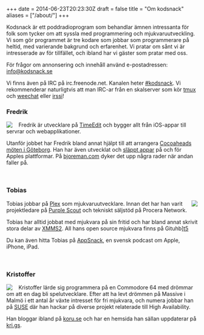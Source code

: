 +++
date = 2014-06-23T20:23:30Z
draft = false
title = "Om kodsnack"
aliases = ["/about/"]
+++

Kodsnack är ett poddradioprogram som behandlar ämnen intressanta för
folk som tycker om att syssla med programmering och
mjukvaruutveckling. Vi som gör programmet är tre kodare som jobbar som
programmerare på heltid, med varierande bakgrund och erfarenhet. Vi
pratar om sånt vi är intresserade av för tillfället, och ibland har vi
gäster som pratar med oss.

För frågor om annonsering och innehåll använd e-postadressen:
[info@kodsnack.se](mailto:info@kodsnack.se)

Vi finns även på IRC på irc.freenode.net. Kanalen heter
[#kodsnack](irc://irc.freenode.net:+7000/kodsnack). Vi rekommenderar
naturligtvis att man IRC-ar från en skalserver som kör
[tmux](http://tmux.sourceforge.net/) och [weechat](http://weechat.org/) eller
[irssi](http://www.irssi.org/)!


### Fredrik

<img src="/img/fredrik.png" style="float:left;margin-right:1rem;" />

Fredrik är utvecklare på [TimeEdit][f1] och
bygger allt från iOS-appar till servrar och webapplikationer.

Utanför jobbet har Fredrik bland annat hjälpt till att arrangera
[Cocoaheads möten i Göteborg][f2]. Han har även utvecklat och
[släppt appar][f3] på och för Apples plattformar. På [bjoreman.com][f4]
dyker det upp några rader när andan faller på.

  [f1]: http://www.timeedit.se/
  [f2]: http://www.meetup.com/cocoaheads-goteborg/
  [f3]: http://apps.bjoreman.com/
  [f4]: http://www.bjoreman.com/

<br clear="all">


### Tobias

<img src="/img/tru1003.jpg" style="float:right;margin-left:1rem;" />

Tobias jobbar på [Plex][t1] som mjukvaruutvecklare. Innan det har han varit
projektledare på [Purple Scout][t2] och tekniskt säljstöd på Procera
Network.

Tobias har alltid jobbat med mjukvara på sin fritid och har bland
annat skrivit stora delar av [XMMS2][t3]. All hans open source mjukvara
finns på Gituhb][t5]

Du kan även hitta Tobias på [AppSnack][t4], en svensk podcast om Apple,
iPhone, iPad.

  [t1]: http://plex.tv/
  [t2]: http://purplescout.se/
  [t3]: http://xmms2.org/
  [t4]: http://apptv.se/
  [t5]: http://github.com/tru

<br clear="all">


### Kristoffer

<img src="/img/kristoffer.jpg" style="float:left;margin-right:1rem;" />

Kristoffer lärde sig programmera på en Commodore 64 med drömmar om att
en dag bli spelutvecklare. Efter att ha levt drömmen på Massive i
Malmö i ett antal år växte intresset för fri mjukvara, och numera
jobbar han på [SUSE][k1] där han hackar på diverse projekt relaterade till
High Availability.

Han bloggar ibland på [koru.se][k2] och har en hemsida han sällan uppdaterar
på [kri.gs][k3].

  [k1]: http://suse.com/
  [k2]: http://koru.se/
  [k3]: http://kri.gs/

<br clear="all">

